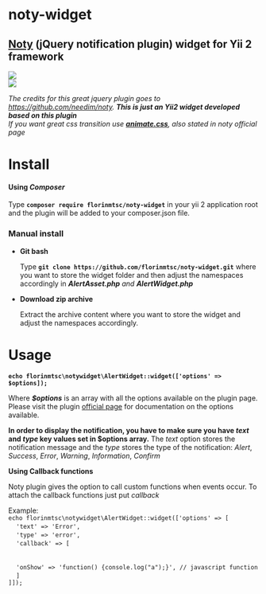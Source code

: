 # noty-widget
<h2><a href="http://ned.im/noty/">Noty</a> (jQuery notification plugin) widget for Yii 2 framework</h2>
<img src="https://thumbsplus.tutsplus.com/uploads/users/317/posts/22440/preview_image/preview.jpg?height=300&width=300"/>
<br/>
<img src="https://camo.githubusercontent.com/fc3bbac45e60cdcc1d582b6ab731c24735c49484/687474703a2f2f6e65642e696d2f6e6f74792f696d616765732f70726f6a656374732f6e6f74792d76322d6c6f676f2e706e67"/>

<em>The credits for this great jquery plugin goes to https://github.com/needim/noty. <b>This is just an Yii2 widget developed based on this plugin</b></em>
<br/>
<em>If you want great css transition use <b><a href="https://daneden.github.io/animate.css/">animate.css</a></b>, also stated in noty official page</em>

<h1>Install</h1>

<h4>Using <em>Composer</em></h4>

Type <code><b>composer require florinmtsc/noty-widget</b></code> in your yii 2 application root and the plugin will be added to your composer.json file.

<h3>Manual install</h3>
<ul>
  <li><b>Git bash</b><br/>
  <p>Type <code><b>git clone https://github.com/florinmtsc/noty-widget.git</b></code> where you want to store the widget folder and then adjust the namespaces accordingly in <em><b>AlertAsset.php</b> and <b>AlertWidget.php</b></em></p>
  </li>
  <li><b>Download zip archive</b></li>
  <p>Extract the archive content where you want to store the widget and adjust the namespaces accordingly.</p>
</ul>

<h1>Usage</h1>
<b><code>echo florinmtsc\notywidget\AlertWidget::widget(['options' => $options]);</code></b>
<p>Where <em><b>$options</b></em> is an array with all the options available on the plugin page. Please visit the plugin <a href="http://ned.im/noty/#/about">official page</a> for documentation on the options available.</p>
<b>In order to display the notification, you have to make sure you have <em>text</em> and <em>type</em> key values set in $options array.</b>
The <em>text</em> option stores the notification message and the <em>type</em> stores the type of the notification: <em>Alert</em>, <em>Success</em>, <em>Error</em>, <em>Warning</em>, <em>Information</em>, <em>Confirm</em>

<b>Using Callback functions</b>
<p>Noty plugin gives the option to call custom functions when events occur. To attach the callback functions just put <em>callback</em></p> 
Example:<br/>
<code>echo florinmtsc\notywidget\AlertWidget::widget(['options' => [</code><br/>
            &nbsp;&nbsp;&nbsp;&nbsp;<code>'text' => 'Error',</code><br/>
            &nbsp;&nbsp;&nbsp;&nbsp;<code>'type' => 'error',</code><br/>
            &nbsp;&nbsp;&nbsp;&nbsp;<code>'callback' => [<br/><br/></code><br/>
            &nbsp;&nbsp;&nbsp;&nbsp;<code>'onShow' => 'function() {console.log("a");}', // javascript function </code><br/>
            &nbsp;&nbsp;&nbsp;&nbsp;<code>]</code><br/>
<code>]]);</code></code><br/>
